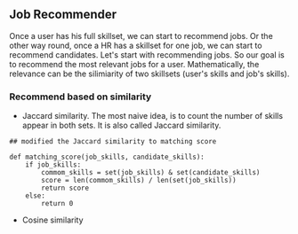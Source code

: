 ## Job Recommender

Once a user has his full skillset, we can start to recommend jobs. Or the other way round, once a HR has a skillset for one job, we can start to recommend candidates. Let's start with recommending jobs. So our goal is to recommend the most relevant jobs for a user. Mathematically, the relevance can be the silimiarity of two skillsets (user's skills and job's skills). 

### Recommend based on similarity
- Jaccard similarity.
The most naive idea, is to count the number of skills appear in both sets. It is also called Jaccard similarity.
```
## modified the Jaccard similarity to matching score

def matching_score(job_skills, candidate_skills):
    if job_skills:
        commom_skills = set(job_skills) & set(candidate_skills)
        score = len(commom_skills) / len(set(job_skills))
        return score
    else:
        return 0
```

- Cosine similarity
